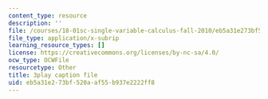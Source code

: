 ```yaml
---
content_type: resource
description: ''
file: /courses/18-01sc-single-variable-calculus-fall-2010/eb5a31e273bf520aaf55b937e2222ff8_CXKoCMVqM9s.vtt
file_type: application/x-subrip
learning_resource_types: []
license: https://creativecommons.org/licenses/by-nc-sa/4.0/
ocw_type: OCWFile
resourcetype: Other
title: 3play caption file
uid: eb5a31e2-73bf-520a-af55-b937e2222ff8
---
```

